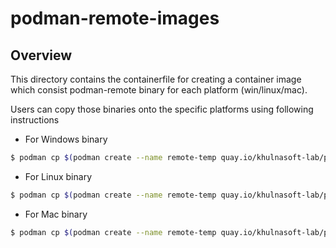podman-remote-images
====================

Overview
--------

This directory contains the containerfile for creating a container image which consist podman-remote binary
for each platform (win/linux/mac).

Users can copy those binaries onto the specific platforms using following instructions

- For Windows binary
```bash
$ podman cp $(podman create --name remote-temp quay.io/khulnasoft-lab/podman-remote-artifacts:latest):/windows/podman.exe . && podman rm remote-temp
```

- For Linux binary
```bash
$ podman cp $(podman create --name remote-temp quay.io/khulnasoft-lab/podman-remote-artifacts:latest):/podman-remote-static-linux_amd64 . && podman rm remote-temp
```

- For Mac binary
```bash
$ podman cp $(podman create --name remote-temp quay.io/khulnasoft-lab/podman-remote-artifacts:latest):/darwin/podman . && podman rm remote-temp
```
